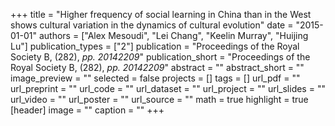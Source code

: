 +++
title = "Higher frequency of social learning in China than in the West shows cultural variation in the dynamics of cultural evolution"
date = "2015-01-01"
authors = ["Alex Mesoudi", "Lei Chang", "Keelin Murray", "Huijing Lu"]
publication_types = ["2"]
publication = "Proceedings of the Royal Society B, (282), _pp. 20142209_"
publication_short = "Proceedings of the Royal Society B, (282), _pp. 20142209_"
abstract = ""
abstract_short = ""
image_preview = ""
selected = false
projects = []
tags = []
url_pdf = ""
url_preprint = ""
url_code = ""
url_dataset = ""
url_project = ""
url_slides = ""
url_video = ""
url_poster = ""
url_source = ""
math = true
highlight = true
[header]
image = ""
caption = ""
+++

